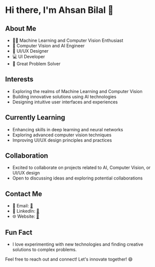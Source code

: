 # Hi there, I'm Ahsan Bilal 👋

## About Me

- 👨‍💻 Machine Learning and Computer Vision Enthusiast
- 🤖 Computer Vision and AI Engineer
- 🎨 UI/UX Designer
- 💻 UI Developer
- 🧩 Great Problem Solver

## Interests

- Exploring the realms of Machine Learning and Computer Vision
- Building innovative solutions using AI technologies
- Designing intuitive user interfaces and experiences

## Currently Learning

- Enhancing skills in deep learning and neural networks
- Exploring advanced computer vision techniques
- Improving UI/UX design principles and practices

## Collaboration

- Excited to collaborate on projects related to AI, Computer Vision, or UI/UX design
- Open to discussing ideas and exploring potential collaborations

## Contact Me

- 📧 Email: [🔗](mailto:ahsan.bilal.cowlar@gmail.com)
- 💼 LinkedIn: [🔗](https://www.linkedin.com/in/AhsanBilal7/)
- 🌐 Website: [🔗](https://ahsan-bilal.netlify.app/)

## Fun Fact

- I love experimenting with new technologies and finding creative solutions to complex problems.

Feel free to reach out and connect! Let's innovate together! 😄


<!---
ahsan-bilal-cowlar/ahsan-bilal-cowlar is a ✨ special ✨ repository because its `README.md` (this file) appears on your GitHub profile.
You can click the Preview link to take a look at your changes.
--->
